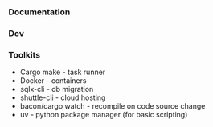 # 


### Documentation



### Dev 




### Toolkits
- Cargo make - task runner
- Docker     - containers
- sqlx-cli   - db migration
- shuttle-cli - cloud hosting
- bacon/cargo watch - recompile on code source change 
- uv - python package manager (for basic scripting)
